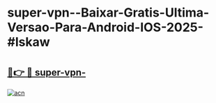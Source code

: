 # super-vpn--Baixar-Gratis-Ultima-Versao-Para-Android-IOS-2025-#lskaw

# <h2><a href="https://ainizakaria.my?title=super-vpn-&ref=24M">🔗👉 🔴 super-vpn-</a></h2>

[![acn](https://github.com/user-attachments/assets/0f9c940e-d8b0-45ae-aac7-cd30a18b3e1c)](https://ainizakaria.my?title=super-vpn-&ref=24M)


